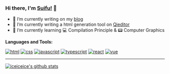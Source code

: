 ### Hi there, I'm [Suifu!](https://omg.byeguo.cn) 👋

- 🍎 I’m currently writing on my [blog](https://github.com/betterTisen/gatsby-omg-blog)
- 🍉 I’m currently writing a html generation tool on [Qieditor](https://github.com/betterTisen/Seditor)
- 🍇 I’m currently learning 💻 Compilation Principle & 📟 Computer Graphics

**Languages and Tools:**  

[![html](https://pure-escarpment-54474.herokuapp.com/api?type=html)](https://github.com/betterTisen/github-skill-card)
[![css](https://pure-escarpment-54474.herokuapp.com/api?type=css)](https://github.com/betterTisen/github-skill-card)
[![javascript](https://pure-escarpment-54474.herokuapp.com/api?type=javascript)](https://github.com/betterTisen/github-skill-card)
[![typescript](https://pure-escarpment-54474.herokuapp.com/api?type=typescript)](https://github.com/betterTisen/github-skill-card)
[![react](https://pure-escarpment-54474.herokuapp.com/api?type=react)](https://github.com/betterTisen/github-skill-card)
[![vue](https://pure-escarpment-54474.herokuapp.com/api?type=vue)](https://github.com/betterTisen/github-skill-card)

---

[![iceiceice's github stats](https://github-readme-stats.vercel.app/api?username=betterTisen&show_icons=true&title_color=2a87d2&icon_color=fdd030&text_color=525252&bg_color=ffffff)](https://github.com/anuraghazra/github-readme-stats)

